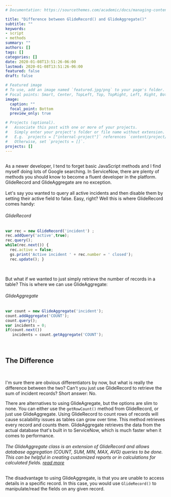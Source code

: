```yaml
---
# Documentation: https://sourcethemes.com/academic/docs/managing-content/

title: "Difference between GlideRecord() and GlideAggregate()"
subtitle: ""
keywords:
- script
- methods
summary: ""
authors: []
tags: []
categories: []
date: 2020-01-08T13:51:26-06:00
lastmod: 2020-01-08T13:51:26-06:00
featured: false
draft: false

# Featured image
# To use, add an image named `featured.jpg/png` to your page's folder.
# Focal points: Smart, Center, TopLeft, Top, TopRight, Left, Right, BottomLeft, Bottom, BottomRight.
image: 
  caption: ""
  focal_point: Bottom
  preview_only: true

# Projects (optional).
#   Associate this post with one or more of your projects.
#   Simply enter your project's folder or file name without extension.
#   E.g. `projects = ["internal-project"]` references `content/project/deep-learning/index.md`.
#   Otherwise, set `projects = []`.
projects: []
---
```

<br>
As a newer developer, I tend to forget basic JavaScript methods and I find myself doing lots of Google searching.
In ServiceNow, there are plenty of methods you should know to become a fluent developer in the platform. GlideRecord and GlideAggregate are no exception.
<br>
<br>
Let's say you wanted to query all active incidents and then disable them by setting their active field to false. Easy, right? Well this is where GlideRecord comes handy:
<br>
<h6>GlideRecord</h6>

```js
var rec = new GlideRecord('incident') ;
rec.addQuery('active',true);
rec.query(); 
while(rec.next()) { 
  rec.active = false;
  gs.print('Active incident ' + rec.number = ' closed');
  rec.update(); }
```
<br>

But what if we wanted to just simply retrieve the number of records in a table? This is where we can use GlideAggregate:

<h6>GlideAggregate</h6>

```js
var count = new GlideAggregate('incident');
count.addAggregate('COUNT');
count.query();
var incidents = 0;
if(count.next()) 
   incidents = count.getAggregate('COUNT');
```

<br>
<h2>The Difference</h2>
<br>

I'm sure there are obvious differentiators by now, but what is really the difference between the two? Can't you just use GlideRecord to retrieve the sum of incident records? Short answer: No.
<br>

There are alternatives to using GlideAgregate, but the options are slim to none. You can either use the `getRowCount()` method from GlideRecord, or just use GlideAggregate.
Using GlideRecord to count rows of records will cause scalability issues as tables can grow over time. This method retrieves every record and counts them. GlideAggregate retrieves the data from the actual database that's built in to ServiceNow, which is much faster when it comes to performance.
<br>
<br>
_The GlideAggregate class is an extension of GlideRecord and allows database aggregation (COUNT, SUM, MIN, MAX, AVG) queries to be done. This can be helpful in creating customized reports or in calculations for calculated fields. [read more](https://docs.servicenow.com/bundle/jakarta-application-development/page/script/glide-server-apis/concept/c_GlideAggregate.html)_
<br>
<br>

The disadvantage to using GlideAggregate, is that you are unable to access details in a specific record. In this case, you would use `GlideRecord()` to manipulate/read the fields on any given record.
<br>
<br>
